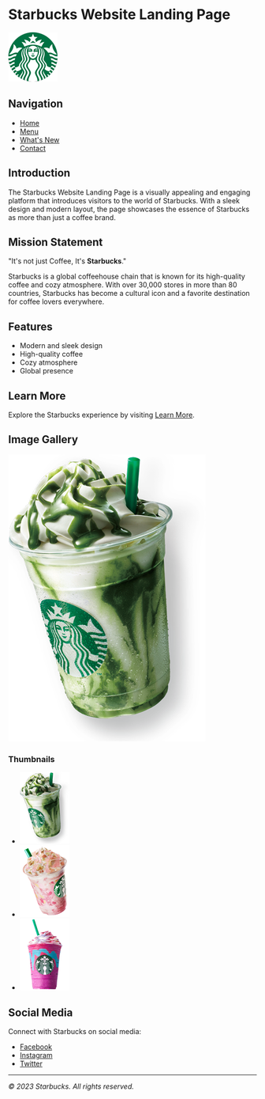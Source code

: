 # Starbucks Website Landing Page

![Starbucks Logo](Images/logo.png)

## Navigation
- [Home](#)
- [Menu](#)
- [What's New](#)
- [Contact](#)

## Introduction

The Starbucks Website Landing Page is a visually appealing and engaging platform that introduces visitors to the world of Starbucks. With a sleek design and modern layout, the page showcases the essence of Starbucks as more than just a coffee brand.

## Mission Statement

"It's not just Coffee, It's **Starbucks**."

Starbucks is a global coffeehouse chain that is known for its high-quality coffee and cozy atmosphere. With over 30,000 stores in more than 80 countries, Starbucks has become a cultural icon and a favorite destination for coffee lovers everywhere.

## Features

- Modern and sleek design
- High-quality coffee
- Cozy atmosphere
- Global presence

## Learn More

Explore the Starbucks experience by visiting [Learn More](https://www.starbucks.in/dashboard).

## Image Gallery

![Starbucks](Images/img1.png)

### Thumbnails

- ![Thumbnail 1](Images/thumb1.png)
- ![Thumbnail 2](Images/thumb2.png)
- ![Thumbnail 3](Images/thumb3.png)

## Social Media

Connect with Starbucks on social media:
- [Facebook](https://www.facebook.com/Starbucks/)
- [Instagram](https://www.instagram.com/starbucks/)
- [Twitter](https://twitter.com/Starbucks)

---

*© 2023 Starbucks. All rights reserved.*
